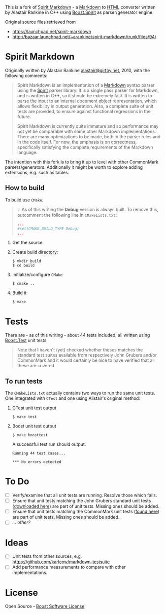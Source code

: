 This is a fork of [Spirit Markdown](https://launchpad.net/spirit-markdown) - a [Markdown][] to [HTML][] converter written by Alastair Rankine in C++ using [Boost.Spirit][Spirit] as parser/generator engine.

Original source files retrieved from
* https://launchpad.net/spirit-markdown
* http://bazaar.launchpad.net/~arankine/spirit-markdown/trunk/files/94/

# Spirit Markdown

Originally written by Alastair Rankine <alastair@girtby.net>, 2010, with the following comments:

> Spirit Markdown is an implementation of a [Markdown][] syntax parser using the [Spirit][] parser library. It is a single pass parser for Markdown, and is written in C++, so it should be extremely fast. It is written to parse the input to an internal document object representation, which allows flexibility in output generation. Also, a complete suite of unit tests are provided, to ensure against functional regressions in the future.
>
> Spirit Markdown is currently quite immature and so performance may not yet be comparable with some other Markdown implementations. There are many optimizations to be made, both in the parser rules and in the code itself. For now, the emphasis is on correctness, specifically satisfying the complete requirements of the Markdown language.

The intention with this fork is to bring it up to level with other CommonMark parsers/generators. Additionally it might be worth to explore adding extensions, e.g. such as tables. 

## How to build

To build use `CMake`. 

> :bulb: As of this writing the **Debug** version is always built. To remove this, outcomment the following line in `CMakeLists.txt`:
> ~~~cmake
> ...
> #set(CMAKE_BUILD_TYPE Debug)
> ...
> ~~~

1. Get the source.

2. Create build directory:

    ~~~~
    $ mkdir build
    $ cd build
    ~~~~

3. Initialize/configure `CMake`:

   ~~~
   $ cmake ..
   ~~~

4. Build it:

   ~~~~
   $ make
   ~~~~

# Tests

There are - as of this writing - about 44 tests included; all written using [Boost.Test](http://www.boost.org/doc/libs/1_63_0/libs/test/doc/html/index.html) unit tests.

> Note that I haven't (yet) checked whether theses matches the standard test suites available from respectively John Grubers and/or CommonMark and it would certainly be nice to have verified that all these are covered. 

## To run tests

The `CMakeLists.txt` actually contains two ways to run the same unit tests. One integrated with `CTest` and one using Alistair's original method:

1. CTest unit test output

     ~~~~
     $ make test
     ~~~~

2. Boost unit test output

     ~~~~
     $ make boosttest
     ~~~~

   A successful test run should output:

     ~~~~
     Running 44 test cases...

     *** No errors detected
     ~~~~

# To Do

* [ ] Verify/examine that all unit tests are running. Resolve those which fails.
* [ ] Ensure that unit tests matching the John Grubers standard unit tests ([downloaded here](http://daringfireball.net/projects/downloads/MarkdownTest_1.0.zip)) are part of unit tests. Missing ones should be added.
* [ ] Ensure that unit tests matching the CommonMark unit tests ([found here](https://github.com/michelf/mdtest/)) are part of unit tests. Missing ones should be added.
* [ ] *... other?*

# Ideas

* [ ] Unit tests from other sources, e.g. https://github.com/karlcow/markdown-testsuite
* [ ] Add performance measurements to compare with other implementations.

# License

Open Source - [Boost Software License](http://www.boost.org/LICENSE_1_0.txt).

[Markdown]: http://daringfireball.net/projects/markdown/
[Spirit]: http://boost-spirit.com/home/
[HTML]: https://en.wikipedia.org/wiki/HTML